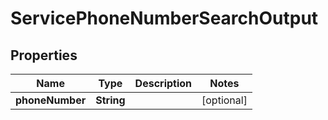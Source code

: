 

# ServicePhoneNumberSearchOutput


## Properties

| Name | Type | Description | Notes |
|------------ | ------------- | ------------- | -------------|
|**phoneNumber** | **String** |  |  [optional] |




